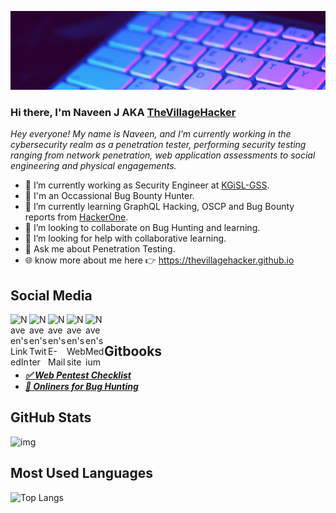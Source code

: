 ![img](img.gif)

### Hi there, I'm Naveen J AKA [TheVillageHacker](https://twitter.com/thevillagehackr)

*Hey everyone! My name is Naveen, and I'm currently working in the cybersecurity realm as a penetration tester, performing security testing ranging from network penetration, web application assessments to social engineering and physical engagements.*

- 🔭 I’m currently working as Security Engineer at [KGiSL-GSS](https://www.kgisl.com/gss/).
- 🐞 I'm an Occassional Bug Bounty Hunter.
- 📖 I’m currently learning GraphQL Hacking, OSCP and Bug Bounty reports from [HackerOne](https://hackerone.com).
- 👯 I’m looking to collaborate on Bug Hunting and learning.
- 🤔 I’m looking for help with collaborative learning.
- 💬 Ask me about Penetration Testing.
- 🌐 know more about me here 👉 https://thevillagehacker.github.io

## Social Media
<a href="https://www.linkedin.com/in/thevillagehacker/" target="_blank">
  <img align="left" alt="Naveen's LinkedIn" width="30px" src="https://img.icons8.com/color/linkedin.png"/>
</a>
<a href="https://twitter.com/thevillagehackr" target="_blank">
  <img align="left" alt="Naveen's Twitter" width="30px" src="https://img.icons8.com/color/twitter.png"/>
</a>
<a href="mailto:nvnj1998@gmail.com" target="_blank">
  <img align="left" alt="Naveen's E-Mail" width="30px" src="https://img.icons8.com/color/gmail.png" />
</a>
<a href="https://thevillagehacker.github.io" target="_blank">
  <img align="left" alt="Naveen's Website" width="30px" src="https://img.icons8.com/color/web.png" />
</a>
<a href="https://thevillagehacker.medium.com/" target="_blank">
  <img align="left" alt="Naveen's Medium" width="30px" src="https://img.icons8.com/color/medium-monogram.png" />
</a>
<br>

## Gitbooks
- ***[✅ Web Pentest Checklist](https://thevillagehacker.gitbook.io/web-pentest-checklist/)***
- ***[🤖 Onliners for Bug Hunting](https://thevillagehacker.gitbook.io/one-liners-for-bug-bounty-hunting/)***

## GitHub Stats
![img](https://github-readme-stats.vercel.app/api?username=thevillagehacker&line_height=27&count_private=true&hide_border=true&show_icons=true&theme=tokyonight)

## Most Used Languages
![Top Langs](https://github-readme-stats.vercel.app/api/top-langs/?username=thevillagehacker&layout=compact&line_height=27&hide_border=true&theme=tokyonight)

